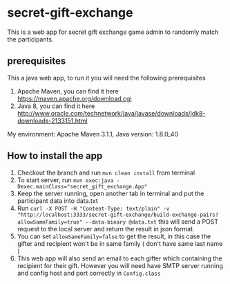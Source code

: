 # secret-gift-exchange
This is a web app for secret gift exchange game admin to randomly match the participants.

## prerequisites
This a java web app, to run it you will need the following prerequisites
1. Apache Maven, you can find it here https://maven.apache.org/download.cgi
2. Java 8, you can find it here http://www.oracle.com/technetwork/java/javase/downloads/jdk8-downloads-2133151.html

My environment: Apache Maven 3.1.1, Java version: 1.8.0_40

## How to install the app
1. Checkout the branch and run `mvn clean install` from terminal
2. To start server, run `mvn exec:java -Dexec.mainClass="secret_gift_exchange.App"`
3. Keep the server running, open another tab in terminal and put the participant data into data.txt
4. Run `curl -X POST -H "Content-Type: text/plain" -v "http://localhost:3333/secret-gift-exchange/build-exchange-pairs?allowSameFamily=true" --data-binary @data.txt` this will send a POST request to the local server and return the result in json format.
5. You can set `allowSameFamily=false` to get the result, in this case the gifter and recipient won't be in same family ( don't have same last name )
6. This web app will also send an email to each gifter which containing the recipient for their gift. However you will need have SMTP server running and config host and port correctly in `Config.class`

